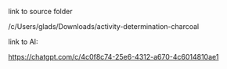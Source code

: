 link to source folder

/c/Users/glads/Downloads/activity-determination-charcoal

link to AI:

https://chatgpt.com/c/4c0f8c74-25e6-4312-a670-4c6014810ae1
